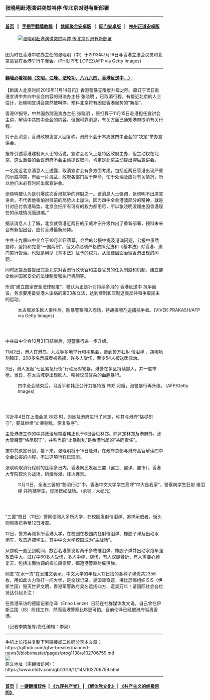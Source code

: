 ### 张晓明赴港演讲突然叫停 传北京对港有新部署
------------------------

#### [首页](https://github.com/gfw-breaker/banned-news3/blob/master/README.md) &nbsp;&nbsp;|&nbsp;&nbsp; [手把手翻墙教程](https://github.com/gfw-breaker/guides/wiki) &nbsp;&nbsp;|&nbsp;&nbsp; [禁闻聚合安卓版](https://github.com/gfw-breaker/bn-android) &nbsp;&nbsp;|&nbsp;&nbsp; [网门安卓版](https://github.com/oGate2/oGate) &nbsp;&nbsp;|&nbsp;&nbsp; [神州正道安卓版](https://github.com/SzzdOgate/update) 



<div><div class="featured_image">
 <a href="https://i.ntdtv.com/assets/uploads/2019/11/GettyImages-173518579.jpg" target="_blank">
  <figure>
   <img alt="张晓明赴港演讲突然叫停 传北京对港有新部署" src="https://i.ntdtv.com/assets/uploads/2019/11/GettyImages-173518579-800x450.jpg"/>
  </figure><br/>
 </a>
 <span class="caption">
  图为时任香港中联办主任的张晓明（中）于2013年7月16日与香港立法会议员和北京高官在香港举行午餐会。(PHILIPPE LOPEZ/AFP via Getty Images)
 </span>
</div>
</div><hr/>

#### [翻墙必看视频（文昭、江峰、法轮功、八九六四、香港反送中...）](https://github.com/gfw-breaker/banned-news3/blob/master/pages/links.md)

<div><div class="post_content" itemprop="articleBody">
 <p>
  【新唐人北京时间2019年11月14日讯】香港警暴无限度升级之际。原订于15日赴港宣讲中共四中全会内容的港澳办主任
  <ok href="https://www.ntdtv.com/gb/张晓明.htm">
   张晓明
  </ok>
  ，已取消行程。有接近北京的人士估计，张晓明宣讲会突然被叫停，预料北京将有因应香港局势的“新招”。
 </p>
 <p>
  香港01报导，中共国务院港澳办主任
  <ok href="https://www.ntdtv.com/gb/张晓明.htm">
   张晓明
  </ok>
  ，原打算于11月15日赴港担任宣讲会主讲，解读中共四中全会的内容。但据可靠消息，有关方面已通知港府取消有关行程。
 </p>
 <p>
  对于此消息，香港政府发言人回复称，港府不会于本周就四中全会的“决定”举办宣讲会。
 </p>
 <p>
  报导引述香港建制派人士的话说，宣讲会名义上是特区政府主办，但主动权在北京，这么重要的会议港府不会主动提议取消，肯定是北京主动提出押后宣讲会。
 </p>
 <p>
  一名接近北京消息人士透露，取消宣讲会有多方面考虑，包括近两日香港出现严重的示威冲突，市面一片混乱，政府各部门疲于奔命，忙于处理及应对有关情况，所以他们未必有时间出席宣讲会。
 </p>
 <p>
  张晓明被认为是引爆这次香港抗争的罪魁之一。该消息人士强调，张晓明不出席宣讲会，不代表他害怕对目前的局势火上加油，因为四中全会港澳部分的精神，就是针对应付香港局势，北京会把所有可有的权力都用尽，所以张晓明没理由因香港现在的示威情况而退缩。”
 </p>
 <p>
  据该消息人士了解，北京就香港近两日的示威冲突升级作出了重新部署，预料未来会有新招出台，应付香港最新局势。
 </p>
 <p>
  中共十九届四中全会于10月31日落幕，会后的公报中提及港澳问题，公报中虽然宣称，坚持和完善“一国两制”，但又称必须严格依照宪法和《基本法》对香港、澳门实行管治。也就是用尽《基本法》赋予的权力，从法律层面治理香港出现的问题。
 </p>
 <p>
  同时还提及要提出完善北京对香港行政长官和主要官员的任免制度和机制、建立健全维护国家安全的法律制度和执行机制等。
 </p>
 <p>
  所谓“建立国家安全法律制度”，被认为正是针对持续多月的
  <ok href="https://www.ntdtv.com/gb/prog422848.htm">
   香港反送中
  </ok>
  抗争而设，务求要用备受港人诟病的第23条立法，达到控制和压制这类反共和争取民主的运动。
 </p>
 <figure class="wp-caption alignnone" id="attachment_102700294" style="width: 600px">
  <ok href="https://i.ntdtv.com/assets/uploads/2019/11/GettyImages-1179727359-e1572903429161-1.jpg">
   <img alt="" class="size-medium wp-image-102700294" src="https://i.ntdtv.com/assets/uploads/2019/11/GettyImages-1179727359-e1572903429161-1-600x338.jpg"/>
  </ok>
  <br/><figcaption class="wp-caption-text">
   太古城发生砍人事件后，防暴警察闯入商场，持胡椒喷剂追捕抗争者。(VIVEK PRAKASH/AFP via Getty Images)
  </figcaption><br/>
 </figure><br/>
 <p>
  中共四中全会10月31日结束后，港警暴行进一步升级。
 </p>
 <p>
  11月2日，港人在港岛、九龙等多地举行和平集会，遭到警方狂射
  <ok href="https://www.ntdtv.com/gb/催泪弹.htm">
   催泪弹
  </ok>
  、胡椒喷剂镇压，200多名示威者被抓捕，许多人受伤，至少54人被送医救治。
 </p>
 <p>
  3日，港人发起“七区紧急行街”行动反对警暴。港警在多区持续抓人，并一度举枪。当日，在太古城更出现砍人、咬掉议员耳朵的血腥暴行。
 </p>
 <figure class="wp-caption alignnone" id="attachment_102702541" style="width: 600px">
  <ok href="https://i.ntdtv.com/assets/uploads/2019/11/e69fcde1c569b894ca3fda14e478a1bf.jpg">
   <img alt="" class="size-medium wp-image-102702541" src="https://i.ntdtv.com/assets/uploads/2019/11/e69fcde1c569b894ca3fda14e478a1bf-600x338.jpg"/>
  </ok>
  <br/><figcaption class="wp-caption-text">
   四中全会结束后，习近平和韩正公开力挺特首
   <ok href="https://www.ntdtv.com/gb/林郑.htm">
    林郑
   </ok>
   月娥，港警暴行再升级。（AFP/Getty Images)
  </figcaption><br/>
 </figure><br/>
 <p>
  习近平4日在上海会见
  <ok href="https://www.ntdtv.com/gb/林郑.htm">
   林郑
  </ok>
  时，对她及港府进行了肯定，称其与港府“恪尽职守”，要其继续“止暴制乱、恢复秩序”。
 </p>
 <p>
  主管港澳工作的中共政治局常委韩正也于6日会见林郑。除肯定林郑及港府外，还大赞魔警“恪尽职守”，并称当前“止暴制乱”是香港当局的“共同责任”。
 </p>
 <p>
  按中共原定计划，接下来，张晓明将于15日赴港，在政府总部与港府高官解读四中全会公报的内容。不过这项行程已取消。
 </p>
 <p>
  张晓明取消行程前的连续多日内，香港网民发起三罢（罢工、罢课、罢市），香港大专院校沦为战场，硝烟弥漫，烽火连天。
 </p>
 <figure class="wp-caption alignnone" id="attachment_102705429" style="width: 600px">
  <ok href="https://i.ntdtv.com/assets/uploads/2019/11/191111104112100615.jpg">
   <img alt="" class="size-medium wp-image-102705429" src="https://i.ntdtv.com/assets/uploads/2019/11/191111104112100615-600x337.jpg"/>
  </ok>
  <br/><figcaption class="wp-caption-text">
   11月11日，全港三罢的“黎明行动”中。香港中文大学学生高呼“中大是我家”，警察向学生狂射
   <ok href="https://www.ntdtv.com/gb/催泪弹.htm">
    催泪弹
   </ok>
   并拘捕学生，现场恍如战场。（余钢／大纪元）
  </figcaption><br/>
 </figure><br/>
 <p>
  “三罢”首日（11日）警察便闯入多所大学，在校园发射催泪弹、追捕示威者，街头则彻夜抗争至12日凌晨。
 </p>
 <p>
  12日，警方再闯多所香港大学，在校园在校园内狂射催泪弹、橡胶子弹及出动水炮车，攻击追捕学生。其中中文大学校园成为“主战场”。
 </p>
 <p>
  从傍晚一直至到晚间，数百名港警发射两千多枚催泪弹、橡胶子弹并出动水炮车强攻击中大，过程中60多人受伤，多人中弹、烧伤，有人双腿骨折，有人需要心肺复苏，包括出面协调的校长段崇智，都遭港警直射催泪弹。
 </p>
 <p>
  网友“在水一方”在发推文表示，中文大学的年轻人12日捡的各种子弹壳共2356枚，用如此火力攻打一间大学，是全球记录，是国际奇迹，堪比恐怖组织ISIS（伊斯兰国）毁灭世界文明，香港军警政府臭名远扬四方、遗臭万年！请国际社会各位贤达引起关注！
 </p>
 <p>
  在香港采访的德国记者伦泽（Enno Lenze）日前在社群媒体发文说，自己曾在伊斯兰国（IS）前线工作，然而香港警察比IS更可怕。目前伦泽已经被港府驱离香港。
 </p>
 <p>
  （记者李韵报导/责任编辑：李泉）
 </p>
 <div class="single_ad">
 </div>
</div>
</div>
<hr/>
手机上长按并复制下列链接或二维码分享本文章：<br/>
https://github.com/gfw-breaker/banned-news3/blob/master/pages/prog1138/a102706759.md <br/>
<a href='https://github.com/gfw-breaker/banned-news3/blob/master/pages/prog1138/a102706759.md'><img src='https://github.com/gfw-breaker/banned-news3/blob/master/pages/prog1138/a102706759.md.png'/></a> <br/>
原文地址（需翻墙访问）：https://www.ntdtv.com/gb/2019/11/14/a102706759.html


------------------------
#### [首页](https://github.com/gfw-breaker/banned-news3/blob/master/README.md) &nbsp;|&nbsp; [一键翻墙软件](https://github.com/gfw-breaker/nogfw/blob/master/README.md) &nbsp;| [《九评共产党》](https://github.com/gfw-breaker/9ping.md/blob/master/README.md#九评之一评共产党是什么) | [《解体党文化》](https://github.com/gfw-breaker/jtdwh.md/blob/master/README.md) | [《共产主义的终极目的》](https://github.com/gfw-breaker/gczydzjmd.md/blob/master/README.md)


<img src='http://gfw-breaker.win/banned-news3/pages/prog1138/a102706759.md' width='0px' height='0px'/>